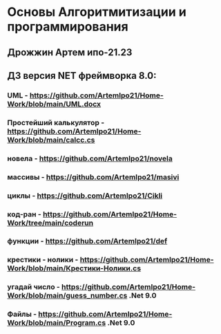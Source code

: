 # Основы Алгоритмитизации и программирования
## Дрожжин Артем ипо-21.23

## ДЗ версия NET фреймворка 8.0:
### UML - <https://github.com/ArtemIpo21/Home-Work/blob/main/UML.docx>
### Простейший калькулятор - <https://github.com/ArtemIpo21/Home-Work/blob/main/calcc.cs>
### новела - <https://github.com/ArtemIpo21/novela>
### массивы - <https://github.com/ArtemIpo21/masivi>
### циклы - <https://github.com/ArtemIpo21/Cikli>
### код-ран - <https://github.com/ArtemIpo21/Home-Work/tree/main/coderun>
### функции - <https://github.com/ArtemIpo21/def>
### крестики - нолики - <https://github.com/ArtemIpo21/Home-Work/blob/main/Крестики-Нолики.cs> 
### угадай число - <https://github.com/ArtemIpo21/Home-Work/blob/main/guess_number.cs> .Net 9.0
### Файлы - <https://github.com/ArtemIpo21/Home-Work/blob/main/Program.cs> .Net 9.0
